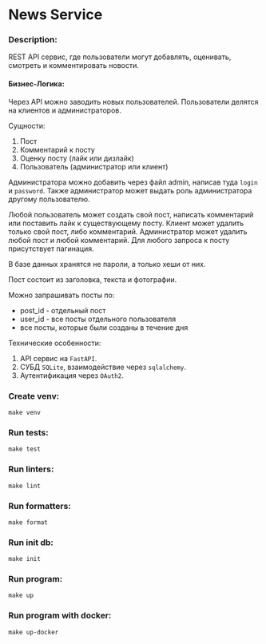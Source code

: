 # News Service

### Description:
REST API сервис, где пользователи могут добавлять, оценивать,
смотреть и комментировать новости.

####  Бизнес-Логика:

Через API можно заводить новых пользователей. Пользователи делятся
на клиентов и администраторов. 

Сущности:
1. Пост
2. Комментарий к посту
3. Оценку посту (лайк или дизлайк)
4. Пользователь (администратор или клиент)

Администратора можно добавить через файл admin, написав туда
`login` и `password`. Также администратор может выдать роль
администратора другому пользователю.

Любой пользователь может создать свой пост, написать комментарий
или поставить лайк к существующему посту. Клиент может удалить
только свой пост, либо комментарий. Администратор может удалить
любой пост и любой комментарий. Для любого запроса к посту
присутствует пагинация.

В базе данных хранятся не пароли, а только хеши от них.

Пост состоит из заголовка, текста и фотографии.

Можно запрашивать посты по:
- post_id - отдельный пост
- user_id - все посты отдельного пользователя
- все посты, которые были созданы в течение дня

Технические особенности:
1. API сервис на `FastAPI`.
2. СУБД `SQLite`, взаимодействие через `sqlalchemy`.
3. Аутентификация через `OAuth2`.


### Create venv:
    make venv

### Run tests:
    make test

### Run linters:
    make lint

### Run formatters:
    make format

### Run init db:
    make init

### Run program:
    make up

### Run program with docker:
    make up-docker
